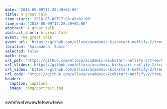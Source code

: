 ```yaml
---
date: '2018-05-09T17:28:49+02:00'
title: A great Talk
time_start: '2018-05-09T17:28:49+02:00'
time_end: '2018-05-09T17:28:49+02:00'
abstract: A great talk
abstract_short: A great talk
event: The great talk
event url: 'https://github.com/elloza/academic-kickstart-netlify-2/tree/master/static'
location: 'Salamanca, Spain'
selected: false
math: true
url_pdf: 'https://github.com/elloza/academic-kickstart-netlify-2/tree/master/static'
url_slides: 'https://github.com/elloza/academic-kickstart-netlify-2/tree/master/static'
url_video: 'https://github.com/elloza/academic-kickstart-netlify-2/tree/master/static'
url_code: 'https://github.com/elloza/academic-kickstart-netlify-2/tree/master/static'
header:
  caption: captions
  image: /img/portrait.jpg
---
```

ewfefwefwwewfefewwfewe
